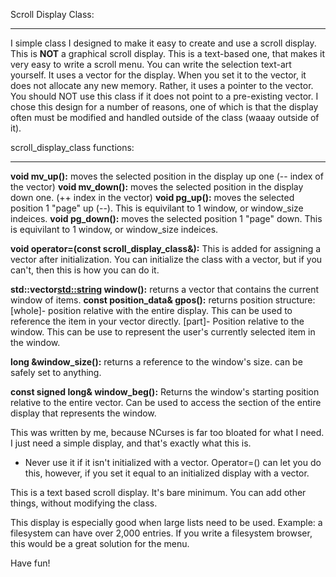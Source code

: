 Scroll Display Class:

---

I simple class I designed to make it easy to create and use a scroll display.  This is **NOT** a graphical scroll display.  This is a text-based one, that makes it very easy to write a scroll menu.  You can write the selection text-art yourself.  It uses a vector for the display.  When you set it to the vector, it does not allocate any new memory.  Rather, it uses a pointer to the vector.  You should NOT use this class if it does not point to a pre-existing vector.  I chose this design for a number of reasons, one of which is that the display often must be modified and handled outside of the class (waaay outside of it).

scroll_display_class functions:

---

**void mv_up():**  moves the selected position in the display up one (-- index of the vector)
**void mv_down():**  moves the selected position in the display down one.  (++ index in the vector)
**void pg_up():**  moves the selected position 1 "page" up (--).  This is equivilant to 1 window, or window_size indeices.
**void pg_down():**  moves the selected position 1 "page" down.  This is equivilant to 1 window, or window_size indeices.

**void operator=(const scroll_display_class&):**  This is added for assigning a vector after initialization.  You can initialize the class with a vector, but if you can't, then this is how you can do it.

**std::vector<std::string> window():**  returns a vector that contains the current window of items.
**const position_data& gpos():**  returns position structure:  [whole]-  position relative with the entire display.  This can be used to reference the item in your vector directly.  [part]-  Position relative to the window.  This can be use to represent the user's currently selected item in the window.

**long &window_size():** returns a reference to the window's size.  can be safely set to anything.

**const signed long& window_beg():**  Returns the window's starting position relative to the entire vector.  Can be used to access the section of the entire display that represents the window.

This was written by me, because NCurses is far too bloated for what I need.  I just need a simple display, and that's exactly what this is.

-  Never use it if it isn't initialized with a vector.  Operator=() can let you do this, however, if you set it equal to an initialized display with a vector.

This is a text based scroll display.  It's bare minimum.  You can add other things, without modifying the class.

This display is especially good when large lists need to be used.  Example: a filesystem can have over 2,000 entries.  If you write a filesystem browser, this would be a great solution for the menu.

Have fun!
